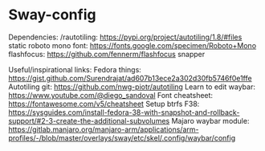 # Sway-config


Dependencies:
/rautotiling: https://pypi.org/project/autotiling/1.8/#files
static roboto mono font: https://fonts.google.com/specimen/Roboto+Mono
flashfocus: https://github.com/fennerm/flashfocus
snapper



Useful/inspirational links:
Fedora things: https://gist.github.com/Surendrajat/ad607b13ece2a302d30fb5746f0e1ffe
Autotiling git: https://github.com/nwg-piotr/autotiling
Learn to edit waybar: https://www.youtube.com/@diego_sandoval
Font cheatsheet: https://fontawesome.com/v5/cheatsheet
Setup btrfs F38: https://sysguides.com/install-fedora-38-with-snapshot-and-rollback-support/#2-3-create-the-additional-subvolumes
Majaro waybar module: https://gitlab.manjaro.org/manjaro-arm/applications/arm-profiles/-/blob/master/overlays/sway/etc/skel/.config/waybar/config
